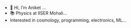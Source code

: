 - 👋 Hi, I’m Aniket ...
- 📚 Physics at IISER Mohali...
- Interested in cosmology, programming, electronics, ML... 


<!---
aniketkumar2001/aniketkumar2001 is a ✨ special ✨ repository because its `README.md` (this file) appears on your GitHub profile.
You can click the Preview link to take a look at your changes.
--->

